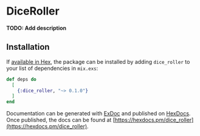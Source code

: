 # DiceRoller

**TODO: Add description**

## Installation

If [available in Hex](https://hex.pm/docs/publish), the package can be installed
by adding `dice_roller` to your list of dependencies in `mix.exs`:

```elixir
def deps do
  [
    {:dice_roller, "~> 0.1.0"}
  ]
end
```

Documentation can be generated with [ExDoc](https://github.com/elixir-lang/ex_doc)
and published on [HexDocs](https://hexdocs.pm). Once published, the docs can
be found at [https://hexdocs.pm/dice_roller](https://hexdocs.pm/dice_roller).

